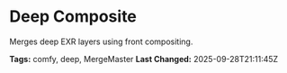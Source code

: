 # Deep Composite

Merges deep EXR layers using front compositing.

**Tags:** comfy, deep, MergeMaster
**Last Changed:** 2025-09-28T21:11:45Z
